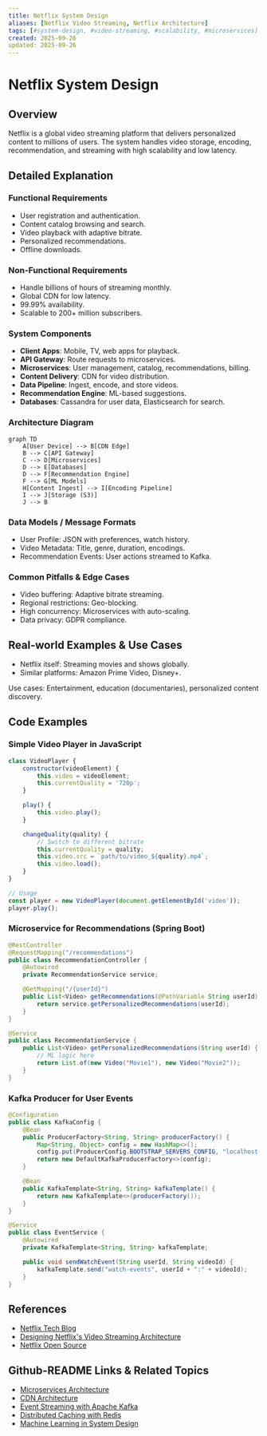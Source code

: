 ```yaml
---
title: Netflix System Design
aliases: [Netflix Video Streaming, Netflix Architecture]
tags: [#system-design, #video-streaming, #scalability, #microservices]
created: 2025-09-26
updated: 2025-09-26
---
```


# Netflix System Design

## Overview

Netflix is a global video streaming platform that delivers personalized content to millions of users. The system handles video storage, encoding, recommendation, and streaming with high scalability and low latency.

## Detailed Explanation

### Functional Requirements
- User registration and authentication.
- Content catalog browsing and search.
- Video playback with adaptive bitrate.
- Personalized recommendations.
- Offline downloads.

### Non-Functional Requirements
- Handle billions of hours of streaming monthly.
- Global CDN for low latency.
- 99.99% availability.
- Scalable to 200+ million subscribers.

### System Components
- **Client Apps**: Mobile, TV, web apps for playback.
- **API Gateway**: Route requests to microservices.
- **Microservices**: User management, catalog, recommendations, billing.
- **Content Delivery**: CDN for video distribution.
- **Data Pipeline**: Ingest, encode, and store videos.
- **Recommendation Engine**: ML-based suggestions.
- **Databases**: Cassandra for user data, Elasticsearch for search.

### Architecture Diagram

```mermaid
graph TD
    A[User Device] --> B[CDN Edge]
    B --> C[API Gateway]
    C --> D[Microservices]
    D --> E[Databases]
    D --> F[Recommendation Engine]
    F --> G[ML Models]
    H[Content Ingest] --> I[Encoding Pipeline]
    I --> J[Storage (S3)]
    J --> B
```

### Data Models / Message Formats
- User Profile: JSON with preferences, watch history.
- Video Metadata: Title, genre, duration, encodings.
- Recommendation Events: User actions streamed to Kafka.

### Common Pitfalls & Edge Cases
- Video buffering: Adaptive bitrate streaming.
- Regional restrictions: Geo-blocking.
- High concurrency: Microservices with auto-scaling.
- Data privacy: GDPR compliance.

## Real-world Examples & Use Cases

- Netflix itself: Streaming movies and shows globally.
- Similar platforms: Amazon Prime Video, Disney+.

Use cases: Entertainment, education (documentaries), personalized content discovery.

## Code Examples

### Simple Video Player in JavaScript

```javascript
class VideoPlayer {
    constructor(videoElement) {
        this.video = videoElement;
        this.currentQuality = '720p';
    }

    play() {
        this.video.play();
    }

    changeQuality(quality) {
        // Switch to different bitrate
        this.currentQuality = quality;
        this.video.src = `path/to/video_${quality}.mp4`;
        this.video.load();
    }
}

// Usage
const player = new VideoPlayer(document.getElementById('video'));
player.play();
```

### Microservice for Recommendations (Spring Boot)

```java
@RestController
@RequestMapping("/recommendations")
public class RecommendationController {
    @Autowired
    private RecommendationService service;

    @GetMapping("/{userId}")
    public List<Video> getRecommendations(@PathVariable String userId) {
        return service.getPersonalizedRecommendations(userId);
    }
}

@Service
public class RecommendationService {
    public List<Video> getPersonalizedRecommendations(String userId) {
        // ML logic here
        return List.of(new Video("Movie1"), new Video("Movie2"));
    }
}
```

### Kafka Producer for User Events

```java
@Configuration
public class KafkaConfig {
    @Bean
    public ProducerFactory<String, String> producerFactory() {
        Map<String, Object> config = new HashMap<>();
        config.put(ProducerConfig.BOOTSTRAP_SERVERS_CONFIG, "localhost:9092");
        return new DefaultKafkaProducerFactory<>(config);
    }

    @Bean
    public KafkaTemplate<String, String> kafkaTemplate() {
        return new KafkaTemplate<>(producerFactory());
    }
}

@Service
public class EventService {
    @Autowired
    private KafkaTemplate<String, String> kafkaTemplate;

    public void sendWatchEvent(String userId, String videoId) {
        kafkaTemplate.send("watch-events", userId + ":" + videoId);
    }
}
```

## References

- [Netflix Tech Blog](https://netflixtechblog.com/)
- [Designing Netflix's Video Streaming Architecture](https://www.youtube.com/watch?v=psQzyFfsUGU)
- [Netflix Open Source](https://netflix.github.io/)

## Github-README Links & Related Topics

- [Microservices Architecture](microservices-architecture/)
- [CDN Architecture](cdn-architecture/)
- [Event Streaming with Apache Kafka](event-streaming-with-apache-kafka/)
- [Distributed Caching with Redis](distributed-caching-with-redis/)
- [Machine Learning in System Design](machine-learning-in-system-design/)
